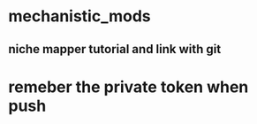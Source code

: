 # mechanistic_mods

## niche mapper tutorial and link with git
#  remeber the private token when push